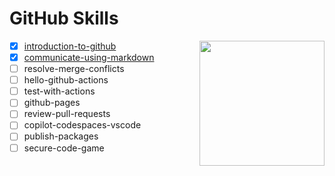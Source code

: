 # GitHub Skills

<img alt="" src=https://user-images.githubusercontent.com/1221423/156894097-ff2d6566-7b6a-4488-950e-f4ebe990965a.svg width=200 align=right>

- [x]  [introduction-to-github](https://github.com/emmanuelseete/introduction-to-github)
- [x]  [communicate-using-markdown](https://github.com/emmanuelseete/communicate-using-markdown)
- [ ]  resolve-merge-conflicts
- [ ]  hello-github-actions
- [ ]  test-with-actions
- [ ]  github-pages
- [ ]  review-pull-requests
- [ ]  copilot-codespaces-vscode
- [ ]  publish-packages
- [ ]  secure-code-game
